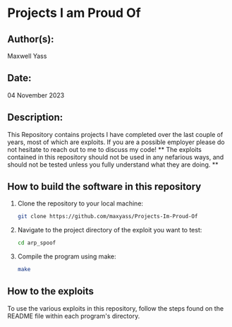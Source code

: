# Projects I am Proud Of

## Author(s):

Maxwell Yass


## Date:

04 November 2023


## Description:

This Repository contains projects I have completed over the last couple of years, most of which are exploits. If you are a possible employer please do not hesitate to reach out to me to discuss my code!
** The exploits contained in this repository should not be used in any nefarious ways, and should not be tested unless you fully understand what they are doing. **


## How to build the software in this repository

1. Clone the repository to your local machine:
    ```bash
    git clone https://github.com/maxyass/Projects-Im-Proud-Of

2. Navigate to the project directory of the exploit you want to test:
    ```bash
    cd arp_spoof

3. Compile the program using make:
    ```bash
    make


## How to the exploits

To use the various exploits in this repository, follow the steps found on the README file within each program's directory.
